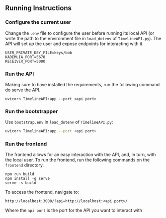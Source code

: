 ## Running Instructions

### Configure the current user

Change the `.env` file to configure the user before running its local API (or write the path to the environment file in `load_dotenv` of `TimelineAPI.py`).
The API will set up the user and expose endpoints for interacting with it.

```
USER_PRIVATE_KEY_FILE=keys/bob
KADEMLIA_PORT=5678
RECEIVER_PORT=5000
```

### Run the API

Making sure to have installed the requirements, run the following command do serve the API.

```
uvicorn TimelineAPI:app --port <api port>
```

### Run the bootstrapper

Use `bootstrap.env` in `load_dotenv` of `TimelineAPI.py`:

```sh
uvicorn TimelineAPI:app --port <api port>
```

### Run the frontend

The frontend allows for an easy interaction with the API, and, in turn, with the local user.
To run the frontend, run the following commands on the `frontend` directory.

```
npm run build
npm install -g serve
serve -s build
```

To access the frontend, navigate to:

```
http://localhost:3000/?api=http://localhost:<api port>/
```

Where the `api port` is the port for the API you want to interact with
